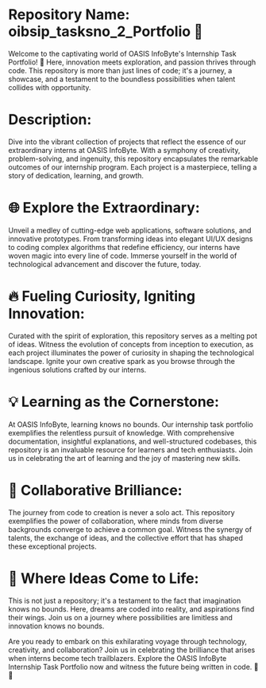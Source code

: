 # Repository Name: oibsip_tasksno_2_Portfolio 🚀

Welcome to the captivating world of OASIS InfoByte's Internship Task Portfolio! 🌟 Here, innovation meets exploration, and passion thrives through code. This repository is more than just lines of code; it's a journey, a showcase, and a testament to the boundless possibilities when talent collides with opportunity.

# Description:
Dive into the vibrant collection of projects that reflect the essence of our extraordinary interns at OASIS InfoByte. With a symphony of creativity, problem-solving, and ingenuity, this repository encapsulates the remarkable outcomes of our internship program. Each project is a masterpiece, telling a story of dedication, learning, and growth.

# 🌐 Explore the Extraordinary:
Unveil a medley of cutting-edge web applications, software solutions, and innovative prototypes. From transforming ideas into elegant UI/UX designs to coding complex algorithms that redefine efficiency, our interns have woven magic into every line of code. Immerse yourself in the world of technological advancement and discover the future, today.

# 🔥 Fueling Curiosity, Igniting Innovation:
Curated with the spirit of exploration, this repository serves as a melting pot of ideas. Witness the evolution of concepts from inception to execution, as each project illuminates the power of curiosity in shaping the technological landscape. Ignite your own creative spark as you browse through the ingenious solutions crafted by our interns.

# 💡 Learning as the Cornerstone:
At OASIS InfoByte, learning knows no bounds. Our internship task portfolio exemplifies the relentless pursuit of knowledge. With comprehensive documentation, insightful explanations, and well-structured codebases, this repository is an invaluable resource for learners and tech enthusiasts. Join us in celebrating the art of learning and the joy of mastering new skills.

# 👥 Collaborative Brilliance:
The journey from code to creation is never a solo act. This repository exemplifies the power of collaboration, where minds from diverse backgrounds converge to achieve a common goal. Witness the synergy of talents, the exchange of ideas, and the collective effort that has shaped these exceptional projects.

# 🌈 Where Ideas Come to Life:
This is not just a repository; it's a testament to the fact that imagination knows no bounds. Here, dreams are coded into reality, and aspirations find their wings. Join us on a journey where possibilities are limitless and innovation knows no bounds.

Are you ready to embark on this exhilarating voyage through technology, creativity, and collaboration? Join us in celebrating the brilliance that arises when interns become tech trailblazers. Explore the OASIS InfoByte Internship Task Portfolio now and witness the future being written in code. 🚀🌟


